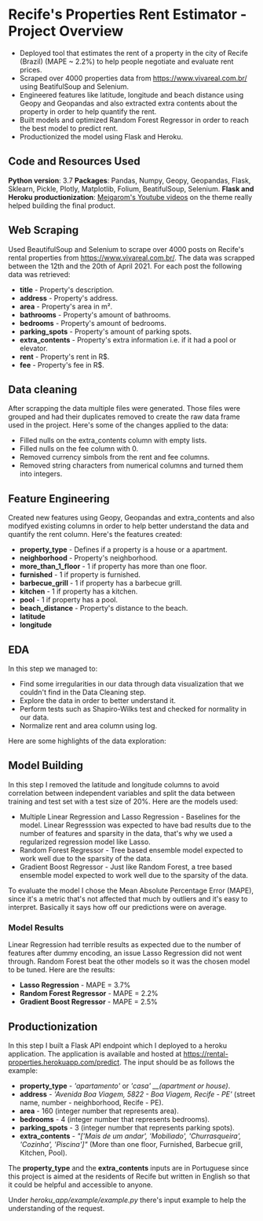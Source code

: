 # Recife's Properties Rent Estimator - Project Overview
- Deployed tool that estimates the rent of a property in the city of Recife (Brazil) (MAPE ~ 2.2%) to help people negotiate and evaluate rent prices.
- Scraped over 4000 properties data from https://www.vivareal.com.br/ using BeatifulSoup and Selenium.
- Engineered features like latitude, longitude and beach distance using Geopy and Geopandas and also extracted extra contents about the property in order to help quantify the rent.
- Built models and optimized Random Forest Regressor in order to reach the best model to predict rent.
- Productionized the model using Flask and Heroku.


## Code and Resources Used
**Python version**: 3.7
**Packages**: Pandas, Numpy, Geopy, Geopandas, Flask, Sklearn, Pickle, Plotly, Matplotlib, Folium, BeatifulSoup, Selenium.
**Flask and Heroku productionization**: [Meigarom's Youtube videos](https://www.youtube.com/channel/UCar5Cr-pVz08GY_6I3RX9bA) on the theme really helped building the final product. 

## Web Scraping
Used BeautifulSoup and Selenium to scrape over 4000 posts on Recife's rental properties from https://www.vivareal.com.br/. The data was scrapped between the 12th and the 20th of April 2021. For each post the following data was retrieved:

- **title** - Property's description.
- **address** - Property's address.
- **area** - Property's area in m².
- **bathrooms** - Property's amount of bathrooms.
- **bedrooms** - Property's amount of bedrooms.
- **parking_spots** - Property's amount of parking spots.
- **extra_contents** - Property's extra information i.e. if it had a pool or elevator.
- **rent** - Property's rent in R$.
- **fee** - Property's fee in R$.

## Data cleaning
After scrapping the data multiple files were generated. Those files were grouped and had their duplicates removed to create the raw data frame used in the project. Here's some of the changes applied to the data:

- Filled nulls on the extra_contents column with empty lists.
- Filled nulls on the fee column with 0.
- Removed currency simbols from the rent and fee columns.
- Removed string characters from numerical columns and turned them into integers.  

## Feature Engineering
Created new features using Geopy, Geopandas and extra_contents and also modifyed existing columns in order to help better understand the data and quantify the rent column. Here's the features created:

- **property_type** - Defines if a property is a house or a apartment.
- **neighborhood** - Property's neighborhood.
- **more_than_1_floor** - 1 if property has more than one floor.
- **furnished** - 1 if property is furnished.
- **barbecue_grill** - 1 if property has a barbecue grill.
- **kitchen** - 1 if property has a kitchen.
- **pool** - 1 if property has a pool.
- **beach_distance** - Property's distance to the beach.
- **latitude**
- **longitude**



## EDA
In this step we managed to:
- Find some irregularities in our data through data visualization that we couldn't find in the Data Cleaning step.
- Explore the data in order to better understand it.
- Perform tests such as Shapiro-Wilks test and checked for normality in our data.
- Normalize rent and area column using log.

Here are some highlights of the data exploration:



## Model Building

In this step I removed the latitude and longitude columns to avoid correlation between independent variables and split the data between training and test set with a test size of 20%. Here are the models used:
- Multiple Linear Regression and Lasso Regression - Baselines for the model. Linear Regresssion was expected to have bad results  due to the number of features and sparsity in the data, that's why we used a regularized regression model like Lasso.
- Random Forest Regressor - Tree based ensemble model expected to work well due to the sparsity of the data.
-  Gradient Boost Regressor - Just like Random Forest, a tree based ensemble model expected to work well due to the sparsity of the data.

To evaluate the model I chose the Mean Absolute Percentage Error (MAPE), since it's a metric that's not affected that much by outliers and it's easy to interpret. Basically it says how off our predictions were on average.


### Model Results
Linear Regression had terrible results as expected due to the number of features after dummy encoding, an issue Lasso Regression did not went through. Random Forest beat the other models so it was the chosen model to be tuned. Here are the results:
 - **Lasso Regression** - MAPE = 3.7%
 - **Random Forest Regressor** - MAPE = 2.2%
 - **Gradient Boost Regressor** - MAPE = 2.5%

## Productionization
In this step I built a Flask API endpoint which I deployed to a heroku application. The application is available and hosted at https://rental-properties.herokuapp.com/predict. The input should be as follows the example:
- **property_type** - _'apartamento'_ or _'casa' __(apartment or house)_.
- **address** - _'Avenida Boa Viagem, 5822 - Boa Viagem, Recife - PE'_ (street name, number - neighborhood, Recife - PE).
- **area** - 160 (integer number that represents area).
- **bedrooms** - 4 (integer number that represents bedrooms).
- **parking_spots** - 3 (integer number that represents parking spots).
- **extra_contents** - _"['Mais de um andar', 'Mobiliado', 'Churrasqueira', 'Cozinha', 'Piscina']"_ (More than one floor, Furnished, Barbecue grill, Kitchen, Pool).

The **property_type** and the **extra_contents** inputs are in Portuguese since this project is aimed at the residents of Recife but written in English so that it could be helpful and accessible to anyone. 

Under _heroku_app/example/example.py_ there's input example to help the understanding of the request.


